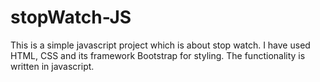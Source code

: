 # stopWatch-JS
This is a simple javascript project which is about stop watch.
I have used HTML, CSS and its framework Bootstrap for styling.
The functionality is written in javascript.

